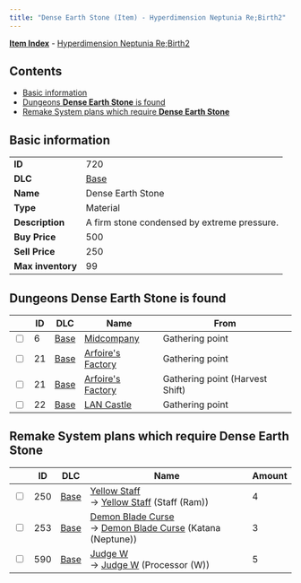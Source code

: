 ```yaml
---
title: "Dense Earth Stone (Item) - Hyperdimension Neptunia Re;Birth2"
---
```


[**Item Index**](/neptunia/rb2/item/index.html) - [Hyperdimension Neptunia Re;Birth2](/neptunia/rb2)

## Contents

- [Basic information](#basic-information)
- [Dungeons **Dense Earth Stone** is found](#dungeons-dense-earth-stone-is-found)
- [Remake System plans which require **Dense Earth Stone**](#remake-system-plans-which-require-dense-earth-stone)

## Basic information

|   |   |
| -- | -- |
| **ID** | 720 |
| **DLC** | [Base](/neptunia/rb2/dlc/0-base.html) |
| **Name** | Dense Earth Stone |
| **Type** | Material |
| **Description** | A firm stone condensed by extreme pressure. |
| **Buy Price** | 500 |
| **Sell Price** | 250 |
| **Max inventory** | 99 |

## Dungeons **Dense Earth Stone** is found

|    | ID | DLC | Name | From |
| -- | -- | --- | ---- | ---- |
| <input type="checkbox" id="rb2-dungeon-0-6" class="trackbox" /> | 6 | [Base](/neptunia/rb2/dlc/0-base.html) | [Midcompany](/neptunia/rb2/dungeon/0-6-midcompany.html) | Gathering point |
| <input type="checkbox" id="rb2-dungeon-0-21" class="trackbox" /> | 21 | [Base](/neptunia/rb2/dlc/0-base.html) | [Arfoire's Factory](/neptunia/rb2/dungeon/0-21-arfoires-factory.html) | Gathering point |
| <input type="checkbox" id="rb2-dungeon-0-21" class="trackbox" /> | 21 | [Base](/neptunia/rb2/dlc/0-base.html) | [Arfoire's Factory](/neptunia/rb2/dungeon/0-21-arfoires-factory.html) | Gathering point (Harvest Shift) |
| <input type="checkbox" id="rb2-dungeon-0-22" class="trackbox" /> | 22 | [Base](/neptunia/rb2/dlc/0-base.html) | [LAN Castle](/neptunia/rb2/dungeon/0-22-lan-castle.html) | Gathering point |

## Remake System plans which require **Dense Earth Stone**

|    | ID | DLC | Name | Amount |
| -- | -- | --- | ---- | ------ |
| <input type="checkbox" id="rb2-remake-0-250" class="trackbox" /> | 250 | [Base](/neptunia/rb2/dlc/0-base.html) | [Yellow Staff](/neptunia/rb2/remake/0-250-yellow-staff.html)<br />→ [Yellow Staff](/neptunia/rb2/item/0-1175-yellow-staff.html) (Staff (Ram)) | 4 |
| <input type="checkbox" id="rb2-remake-0-253" class="trackbox" /> | 253 | [Base](/neptunia/rb2/dlc/0-base.html) | [Demon Blade Curse](/neptunia/rb2/remake/0-253-demon-blade-curse.html)<br />→ [Demon Blade Curse](/neptunia/rb2/item/0-1190-demon-blade-curse.html) (Katana (Neptune)) | 3 |
| <input type="checkbox" id="rb2-remake-0-590" class="trackbox" /> | 590 | [Base](/neptunia/rb2/dlc/0-base.html) | [Judge W](/neptunia/rb2/remake/0-590-judge-w.html)<br />→ [Judge W](/neptunia/rb2/item/0-3377-judge-w.html) (Processor (W)) | 5 |